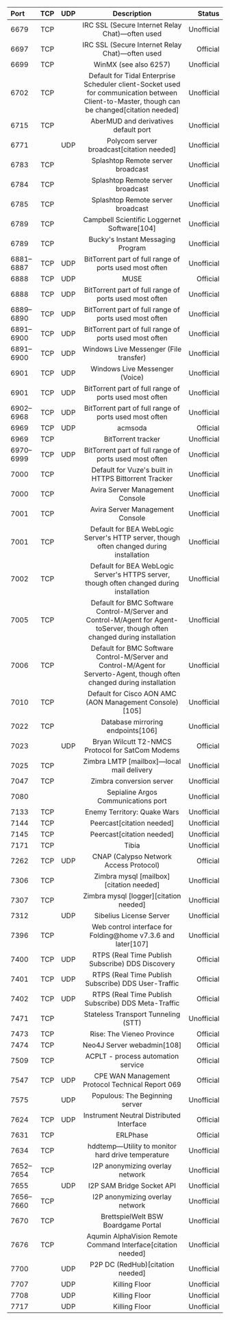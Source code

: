 | Port | TCP | UDP | Description | Status |
| :--- | :---: | :---: | :---: | ---: |
| 6679 | TCP | | IRC SSL (Secure Internet Relay Chat)—often used | Unofficial |
| 6697 | TCP | | IRC SSL (Secure Internet Relay Chat)—often used | Official |
| 6699 | TCP | | WinMX (see also 6257) | Unofficial |
| 6702 | TCP | | Default for Tidal Enterprise Scheduler client-Socket used for communication between Client-to-Master, though can be changed[citation needed] | Unofficial |
| 6715 | TCP | | AberMUD and derivatives default port | Unofficial |
| 6771 | | UDP | Polycom server broadcast[citation needed] | Unofficial |
| 6783 | TCP | | Splashtop Remote server broadcast | Unofficial |
| 6784 | TCP | | Splashtop Remote server broadcast | Unofficial |
| 6785 | TCP | | Splashtop Remote server broadcast | Unofficial |
| 6789 | TCP | | Campbell Scientific Loggernet Software[104] | Unofficial |
| 6789 | TCP | | Bucky's Instant Messaging Program | Unofficial |
| 6881–6887 | TCP | UDP | BitTorrent part of full range of ports used most often | Unofficial |
| 6888 | TCP | UDP | MUSE | Official |
| 6888 | TCP | UDP | BitTorrent part of full range of ports used most often | Unofficial |
| 6889–6890 | TCP | UDP | BitTorrent part of full range of ports used most often | Unofficial |
| 6891–6900 | TCP | UDP | BitTorrent part of full range of ports used most often | Unofficial |
| 6891–6900 | TCP | UDP | Windows Live Messenger (File transfer) | Unofficial |
| 6901 | TCP | UDP | Windows Live Messenger (Voice) | Unofficial |
| 6901 | TCP | UDP | BitTorrent part of full range of ports used most often | Unofficial |
| 6902–6968 | TCP | UDP | BitTorrent part of full range of ports used most often | Unofficial |
| 6969 | TCP | UDP | acmsoda | Official |
| 6969 | TCP | | BitTorrent tracker | Unofficial |
| 6970–6999 | TCP | UDP | BitTorrent part of full range of ports used most often | Unofficial |
| 7000 | TCP | | Default for Vuze's built in HTTPS Bittorrent Tracker | Unofficial |
| 7000 | TCP | | Avira Server Management Console | Unofficial |
| 7001 | TCP | | Avira Server Management Console | Unofficial |
| 7001 | TCP | | Default for BEA WebLogic Server's HTTP server, though often changed during installation | Unofficial |
| 7002 | TCP | | Default for BEA WebLogic Server's HTTPS server, though often changed during installation | Unofficial |
| 7005 | TCP | | Default for BMC Software Control-M/Server and Control-M/Agent for Agent-toServer, though often changed during installation | Unofficial|
| 7006 | TCP | | Default for BMC Software Control-M/Server and Control-M/Agent for Serverto-Agent, though often changed during installation | Unofficial| 
| 7010 | TCP | | Default for Cisco AON AMC (AON Management Console)[105] | Unofficial |
| 7022 | TCP | | Database mirroring endpoints[106] | Unofficial |
| 7023 | | UDP | Bryan Wilcutt T2-NMCS Protocol for SatCom Modems | Official |
| 7025 | TCP | | Zimbra LMTP [mailbox]—local mail delivery | Unofficial |
| 7047 | TCP | | Zimbra conversion server | Unofficial |
| 7080 | | | Sepialine Argos Communications port | Unofficial |
| 7133 | TCP |  | Enemy Territory: Quake Wars | Unofficial |
| 7144 | TCP | | Peercast[citation needed] | Unofficial |
| 7145 | TCP | | Peercast[citation needed] | Unofficial |
| 7171 | TCP | | Tibia | Unofficial |
| 7262 | TCP | UDP | CNAP (Calypso Network Access Protocol) | Official |
| 7306 | TCP | | Zimbra mysql [mailbox][citation needed] | Unofficial |
| 7307 | TCP | | Zimbra mysql [logger][citation needed] | Unofficial |
| 7312 | | UDP | Sibelius License Server | Unofficial |
| 7396 | TCP | | Web control interface for Folding@home v7.3.6 and later[107] | Unofficial |
| 7400 | TCP | UDP | RTPS (Real Time Publish Subscribe) DDS Discovery | Official |
| 7401 | TCP | UDP | RTPS (Real Time Publish Subscribe) DDS User-Traffic | Official |
| 7402 | TCP | UDP | RTPS (Real Time Publish Subscribe) DDS Meta-Traffic | Official |
| 7471 | TCP | | Stateless Transport Tunneling (STT) | Unofficial |
| 7473 | TCP | | Rise: The Vieneo Province | Official |
| 7474 | TCP | | Neo4J Server webadmin[108] | Official |
| 7509 | TCP | | ACPLT - process automation service | Official |
| 7547 | TCP | UDP | CPE WAN Management Protocol Technical Report 069 | Official |
| 7575 | | UDP | Populous: The Beginning server | Unofficial |
| 7624 | TCP | UDP | Instrument Neutral Distributed Interface | Official |
| 7631 | TCP | | ERLPhase | Official |
| 7634 | TCP | | hddtemp—Utility to monitor hard drive temperature | Unofficial |
| 7652–7654 | TCP | | I2P anonymizing overlay network | Unofficial |
| 7655 | | UDP | I2P SAM Bridge Socket API | Unofficial |
| 7656–7660 | TCP | | I2P anonymizing overlay network | Unofficial |
| 7670 | TCP | | BrettspielWelt BSW Boardgame Portal | Unofficial |
| 7676 | TCP | | Aqumin AlphaVision Remote Command Interface[citation needed] | Unofficial |
| 7700 | | UDP | P2P DC (RedHub)[citation needed] | Unofficial |
| 7707 | | UDP | Killing Floor | Unofficial |
| 7708 | | UDP | Killing Floor | Unofficial |
| 7717 | | UDP | Killing Floor | Unofficial |
